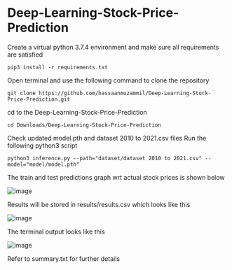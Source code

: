 # Deep-Learning-Stock-Price-Prediction

Create a virtual python 3.7.4 environment and make sure all requirements are satisfied
```
pip3 install -r requirements.txt
```


Open terminal and use the following command to clone the repository
```
git clone https://github.com/hassaanmuzammil/Deep-Learning-Stock-Price-Prediction.git
```


cd to the Deep-Learning-Stock-Price-Prediction
```
cd Downloads/Deep-Learning-Stock-Price-Prediction
```

Check updated model.pth and dataset 2010 to 2021.csv files
Run the following python3 script
```
python3 inference.py --path="dataset/dataset 2010 to 2021.csv" --model="model/model.pth" 
```

The train and test predictions graph wrt actual stock prices is shown below

![image](https://user-images.githubusercontent.com/52124348/125101848-19894280-e0f4-11eb-8ef7-7b4f4c90dadc.png)


Results will be stored in results/results.csv which looks like this

![image](https://user-images.githubusercontent.com/52124348/125099694-bac2c980-e0f1-11eb-8d57-cee70c4faa9b.png)

The terminal output looks like this

![image](https://user-images.githubusercontent.com/52124348/125098732-ba75fe80-e0f0-11eb-85c7-d143ac9de615.png)

Refer to summary.txt for further details


